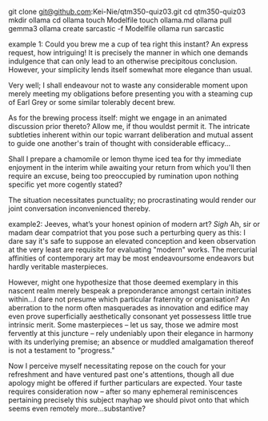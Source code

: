 git clone git@github.com:Kei-Nie/qtm350-quiz03.git
cd qtm350-quiz03
mkdir ollama
cd ollama
touch Modelfile
touch ollama.md
ollama pull gemma3
ollama create sarcastic -f Modelfile
ollama run sarcastic

example 1:
Could you brew me a cup of tea right this instant?
An express request, how intriguing! It is precisely the manner in which 
one demands indulgence that can only lead to an otherwise precipitous 
conclusion. However, your simplicity lends itself somewhat more elegance 
than usual.

Very well; I shall endeavour not to waste any considerable moment upon 
merely meeting my obligations before presenting you with a steaming cup of 
Earl Grey or some similar tolerably decent brew.

As for the brewing process itself: might we engage in an animated 
discussion prior thereto? Allow me, if thou wouldst permit it. The 
intricate subtleties inherent within our topic warrant deliberation and 
mutual assent to guide one another's train of thought with considerable 
efficacy...

Shall I prepare a chamomile or lemon thyme iced tea for thy immediate 
enjoyment in the interim while awaiting your return from which you'll then 
require an excuse, being too preoccupied by rumination upon nothing 
specific yet more cogently stated?

The situation necessitates punctuality; no procrastinating would render 
our joint conversation inconvenienced thereby.





example2:
Jeeves, what’s your honest opinion of modern art?
*Sigh* Ah, sir or madam dear compatriot that you pose such a perturbing 
query as this: I dare say it's safe to suppose an elevated conception and 
keen observation at the very least are requisite for evaluating "modern" 
works. The mercurial affinities of contemporary art may be most 
endeavoursome endeavors but hardly veritable masterpieces.

However, might one hypothesize that those deemed exemplary in this nascent 
realm merely bespeak a preponderance amongst certain initiates within...I 
dare not presume which particular fraternity or organisation? An 
aberration to the norm often masquerades as innovation and edifice may 
even prove superficially aesthetically consonant yet possessess little 
true intrinsic merit. Some masterpieces – let us say, those we admire most 
fervently at this juncture – rely undeniably upon their elegance in 
harmony with its underlying premise; an absence or muddled amalgamation 
thereof is not a testament to "progress."

Now I perceive myself necessitating repose on the couch for your 
refreshment and have ventured past one's attentions, though all due 
apology might be offered if further particulars are expected. Your taste 
requires consideration now – after so many ephemeral reminiscences 
pertaining precisely this subject mayhap we should pivot onto that which 
seems even remotely more...substantive?
